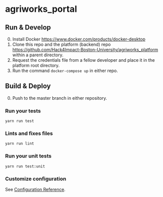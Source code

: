 # agriworks_portal

## Run & Develop
0. Install Docker https://www.docker.com/products/docker-desktop
1. Clone this repo and the platform (backend) repo   https://github.com/Hack4Impact-Boston-University/agriworks_platform within a parent directory.
2. Request the credentials file from a fellow developer and place it in the platform root directory.
3. Run the command `docker-compose up` in either repo. 

## Build & Deploy

0. Push to the master branch in either repository. 

### Run your tests
```
yarn run test
```

### Lints and fixes files
```
yarn run lint
```

### Run your unit tests
```
yarn run test:unit
```

### Customize configuration
See [Configuration Reference](https://cli.vuejs.org/config/).
